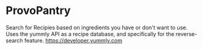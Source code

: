 # ProvoPantry
Search for Recipies based on ingredients you have or don't want to use. Uses the yummly API as a recipe database, and specifically for the reverse-search feature. https://developer.yummly.com